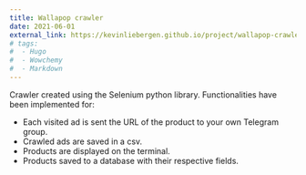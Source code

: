 ```yaml
---
title: Wallapop crawler
date: 2021-06-01
external_link: https://kevinliebergen.github.io/project/wallapop-crawler/
# tags:
#  - Hugo
#  - Wowchemy
#  - Markdown
---
```


Crawler created using the Selenium python library. Functionalities have been implemented for:

* Each visited ad is sent the URL of the product to your own Telegram group.
* Crawled ads are saved in a csv.
* Products are displayed on the terminal.
* Products saved to a database with their respective fields.


<!--more-->
